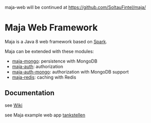 maja-web will be continued at https://github.com/SoltauFintel/maja/

# Maja Web Framework

Maja is a Java 8 web framework based on [Spark](http://sparkjava.com).

Maja can be extended with these modules:

* [maja-mongo](https://github.com/SoltauFintel/maja-auth-mongo): persistence with MongoDB
* [maja-auth](https://github.com/SoltauFintel/maja-auth-mongo): authorization
* [maja-auth-mongo](https://github.com/SoltauFintel/maja-auth-mongo): authorization with MongoDB support
* [maja-redis](https://github.com/SoltauFintel/maja-auth-mongo): caching with Redis

## Documentation
see [Wiki](https://github.com/SoltauFintel/maja-web/wiki/Maja-framework_de)

see Maja example web app [tankstellen](https://github.com/SoltauFintel/tankstellen)
